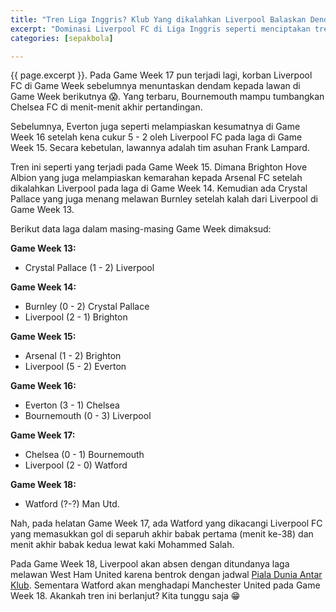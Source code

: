 ```yaml
---
title: "Tren Liga Inggris? Klub Yang dikalahkan Liverpool Balaskan Dendam Ke Lawan Selanjutnya?"
excerpt: "Dominasi Liverpool FC di Liga Inggris seperti menciptakan tren baru: **Membalas dendam pada klub lawan berikutnya**"
categories: [sepakbola]

---
```

{{ page.excerpt }}. Pada Game Week 17 pun terjadi lagi, korban Liverpool FC di Game Week sebelumnya menuntaskan dendam kepada lawan di Game Week berikutnya 😱. Yang terbaru, Bournemouth mampu tumbangkan Chelsea FC di menit-menit akhir pertandingan.

Sebelumnya, Everton juga seperti melampiaskan kesumatnya di Game Week 16 setelah kena cukur 5 - 2 oleh Liverpool FC pada laga di Game Week 15. Secara kebetulan, lawannya adalah tim asuhan Frank Lampard.

Tren ini seperti yang terjadi pada Game Week 15. Dimana Brighton Hove Albion yang juga melampiaskan kemarahan kepada Arsenal FC setelah dikalahkan Liverpool pada laga di Game Week 14. Kemudian ada Crystal Pallace yang juga menang melawan Burnley setelah kalah dari Liverpool di Game Week 13.

Berikut data laga dalam masing-masing Game Week dimaksud:

**Game Week 13:**

- Crystal Pallace (1 - 2) Liverpool

**Game Week 14:**

- Burnley (0 - 2) Crystal Pallace
- Liverpool (2 - 1) Brighton

**Game Week 15:**

- Arsenal (1 - 2) Brighton
- Liverpool (5 - 2) Everton

**Game Week 16:**

- Everton (3 - 1) Chelsea
- Bournemouth (0 - 3) Liverpool

**Game Week 17:**

- Chelsea (0 - 1) Bournemouth
- Liverpool (2 - 0) Watford

**Game Week 18:**

- Watford (?-?) Man Utd.

Nah, pada helatan Game Week 17, ada Watford yang dikacangi Liverpool FC yang memasukkan gol di separuh akhir babak pertama (menit ke-38) dan menit akhir babak kedua lewat kaki Mohammed Salah.

Pada Game Week 18, Liverpool akan absen dengan ditundanya laga melawan West Ham United karena bentrok dengan jadwal [Piala Dunia Antar Klub](/liverpool/cwc-vs-monterey/). Sementara Watford akan menghadapi Manchester United pada Game Week 18. Akankah tren ini berlanjut? Kita tunggu saja 😁
